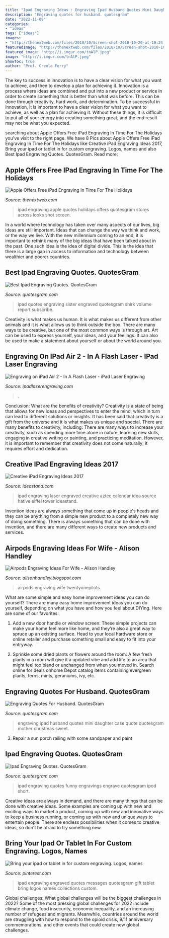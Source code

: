 ```yaml
---
title: "Ipad Engraving Ideas : Engraving Ipad Husband Quotes Mini Daughter Case Quote Quotesgram Mother Christmas Sweet"
description: "Engraving quotes for husband. quotesgram"
date: "2022-11-09"
categories:
- "ideas"
tags: ["ideas"]
images:
- "http://thenextweb.com/files/2010/10/Screen-shot-2010-10-26-at-10.24.01.png"
featuredImage: "http://thenextweb.com/files/2010/10/Screen-shot-2010-10-26-at-10.24.01.png"
featured_image: "http://i.imgur.com/tnAlP.jpeg"
image: "http://i.imgur.com/tnAlP.jpeg"
ShowToc: true
author: "Prof. Creola Ferry"
---
```



The key to success in innovation is to have a clear vision for what you want to achieve, and then to develop a plan for achieving it.
Innovation is a process where ideas are combined and put into a new product or service in order to create something that is better than what was before. This can be done through creativity, hard work, and determination. To be successful in innovation, it is important to have a clear vision for what you want to achieve, as well as a plan for achieving it. Without these things, it is difficult to put all of your energy into creating something great, and the end result may not be what you expected.

	

		
searching about Apple Offers Free iPad Engraving In Time For The Holidays you've visit to the right page. We have 8 Pics about Apple Offers Free iPad Engraving In Time For The Holidays like Creative iPad Engraving Ideas 2017, Bring your ipad or tablet in for custom engraving. Logos, names and also Best Ipad Engraving Quotes. QuotesGram. Read more:
		
    
## Apple Offers Free IPad Engraving In Time For The Holidays

<img loading=lazy src="http://thenextweb.com/files/2010/10/Screen-shot-2010-10-26-at-10.24.01.png" onerror="this.onerror=null;this.src='https://tse4.mm.bing.net/th?id=OIP.I80AW1QTdK9IMnbVq_QxVgHaE4&amp;pid=15.1';" alt="Apple Offers Free iPad Engraving In Time For The Holidays">

_Source: thenextweb.com_

>ipad engraving apple quotes holidays offers quotesgram stores across looks shot screen. 

	

In a world where technology has taken over many aspects of our lives, big ideas are still important. Ideas that can change the way we think and work, or the way we live. With the new millennium coming to an end, it is important to rethink many of the big ideas that have been talked about in the past. One such idea is the idea of digital divide. This is the idea that there is a large gap in access to information and technology between wealthier and poorer countries.

    
## Best Ipad Engraving Quotes. QuotesGram

<img loading=lazy src="http://i.imgur.com/tnAlP.jpeg" onerror="this.onerror=null;this.src='https://tse2.mm.bing.net/th?id=OIP.gM75y2C_U9UvryDLSUndbwHaE5&amp;pid=15.1';" alt="Best Ipad Engraving Quotes. QuotesGram">

_Source: quotesgram.com_

>ipad quotes engraving sister engraved quotesgram shirk volume report subscribe. 

	

Creativity is what makes us human. It is what makes us different from other animals and it is what allows us to think outside the box. There are many ways to be creative, but one of the most common ways is through art. Art can be used to express yourself, your ideas, and your feelings. It can also be used to make a statement about yourself or about the world around you.

    
## Engraving On IPad Air 2 - In A Flash Laser - IPad Laser Engraving

<img loading=lazy src="https://ipadlaserengraving.com/wp-content/uploads/2015/02/15901395273_7fd7d1d303_o-665x998.jpg" onerror="this.onerror=null;this.src='https://tse4.mm.bing.net/th?id=OIP.5aq02qdmPqdS5R7yXV-U4gHaLH&amp;pid=15.1';" alt="Engraving on iPad Air 2 - In A Flash Laser - iPad Laser Engraving">

_Source: ipadlaserengraving.com_

>. 

	

Conclusion: What are the benefits of creativity?
Creativity is a state of being that allows for new ideas and perspectives to enter the mind, which in turn can lead to different solutions or insights. It has been said that creativity is a gift from the universe and it is what makes us unique and special. There are many benefits to creativity, including: 
There are many ways to increase your creativity, such as spending more time alone in nature, learning new skills, engaging in creative writing or painting, and practicing meditation. However, it is important to remember that creativity does not come naturally; it requires effort and dedication.

    
## Creative IPad Engraving Ideas 2017

<img loading=lazy src="http://ideastand.com/wp-content/uploads/2015/05/ipad-engraving-ideas/4-ipad-engraving-ideas.jpg" onerror="this.onerror=null;this.src='https://tse1.mm.bing.net/th?id=OIP._gzcQdkQZOkatULS8lnYqgHaHa&amp;pid=15.1';" alt="Creative iPad Engraving Ideas 2017">

_Source: ideastand.com_

>ipad engraving laser engraved creative aztec calendar idea source hative eiffel tower ideastand. 

	

Invention ideas are always something that come up in people's heads and they can be anything from a simple new product to a completely new way of doing something. There is always something that can be done with invention, and there are many different ways to create new products and services.

    
## Airpods Engraving Ideas For Wife - Alison Handley

<img loading=lazy src="https://i.redd.it/2zpvt4pjcso21.jpg" onerror="this.onerror=null;this.src='https://tse1.mm.bing.net/th?id=OIP.P9-D1EfZ2AK1YQOA89KE5AHaJ4&amp;pid=15.1';" alt="Airpods Engraving Ideas For Wife - Alison Handley">

_Source: alisonhandley.blogspot.com_

>airpods engraving wife twentyonepilots. 

	

What are some simple and easy home improvement ideas you can do yourself?
There are many easy home improvement ideas you can do yourself, depending on what you have and how you feel about DIYing. Here are some of our favorites:
1. Add a new door handle or window screen: These simple projects can make your home feel more like home, and they’re also a great way to spruce up an existing surface. Head to your local hardware store or online retailer and purchase something small and easy to fit into your entryway.

2. Sprinkle some dried plants or flowers around the room: A few fresh plants in a room will give it a updated vibe and add life to an area that might feel too bland or unchanged from when you moved in. Search online for deals onhome Depot catalog items containing evergreen plants, ferns, mints, geraniums, ivy, etc.

    
## Engraving Quotes For Husband. QuotesGram

<img loading=lazy src="https://cdn.quotesgram.com/small/13/44/35399319-blogger-image-1239883132.jpg" onerror="this.onerror=null;this.src='https://tse4.mm.bing.net/th?id=OIP.o2nlYmW4oMpFPmUqGJ3zugAAAA&amp;pid=15.1';" alt="Engraving Quotes For Husband. QuotesGram">

_Source: quotesgram.com_

>engraving ipad husband quotes mini daughter case quote quotesgram mother christmas sweet. 

	

3. Repair a sun porch railing with some sandpaper and paint

    
## Ipad Engraving Quotes. QuotesGram

<img loading=lazy src="https://cdn.quotesgram.com/img/81/24/154690468-tumblr_mevphnr1fJ1qaw637o1_1280.jpg" onerror="this.onerror=null;this.src='https://tse1.mm.bing.net/th?id=OIP.kagD_bLP2gtkqzkdUGIzPwHaHa&amp;pid=15.1';" alt="Ipad Engraving Quotes. QuotesGram">

_Source: quotesgram.com_

>ipad engraving quotes funny engravings engrave quotesgram ipod short. 

	

Creative ideas are always in demand, and there are many things that can be done with creative ideas. Some examples are coming up with new and exciting ways to market a product, coming up with new and innovative ways to keep a business running, or coming up with new and unique ways to entertain people. There are endless possibilities when it comes to creative ideas, so don't be afraid to try something new.

    
## Bring Your Ipad Or Tablet In For Custom Engraving. Logos, Names

<img loading=lazy src="https://i.pinimg.com/originals/90/8f/f1/908ff1781f0f4b63eabdf6614b32be46.jpg" onerror="this.onerror=null;this.src='https://tse1.mm.bing.net/th?id=OIP.1_Tsslg3Rw5Szxk0Z6c2PwHaGP&amp;pid=15.1';" alt="Bring your ipad or tablet in for custom engraving. Logos, names">

_Source: pinterest.com_

>ipad engraving engraved quotes messages quotesgram gift tablet bring logos names collections custom. 

	

Global challenges: What global challenges will be the biggest challenges in 2022?
Some of the most pressing global challenges for 2022 include climate change, food insecurity, economic inequality, and an increasing number of refugees and migrants. Meanwhile, countries around the world are struggling with how to respond to the opioid crisis, 9/11 anniversary commemorations, and other events that could create new global challenges.


